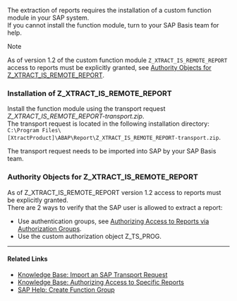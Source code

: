 The extraction of reports requires the installation of a custom function module in your SAP system.\
If you cannot install the function module, turn to your SAP Basis team for help.

Note

As of version 1.2 of the custom function module `Z_XTRACT_IS_REMOTE_REPORT` access to reports must be explicitly granted, see [Authority Objects for Z_XTRACT_IS_REMOTE_REPORT](#authority-objects-for-z_xtract_is_remote_report).

### Installation of Z_XTRACT_IS_REMOTE_REPORT

Install the function module using the transport request *Z_XTRACT_IS_REMOTE_REPORT-transport.zip*.\
The transport request is located in the following installation directory: `C:\Program Files\[XtractProduct]\ABAP\Report\Z_XTRACT_IS_REMOTE_REPORT-transport.zip`.

The transport request needs to be imported into SAP by your SAP Basis team.

### Authority Objects for Z_XTRACT_IS_REMOTE_REPORT

As of Z_XTRACT_IS_REMOTE_REPORT version 1.2 access to reports must be explicitly granted.\
There are 2 ways to verify that the SAP user is allowed to extract a report:

- Use authentication groups, see [Authorizing Access to Reports via Authorization Groups](../../../knowledge-base/authorize-access-to-specific-reports/).
- Use the custom authorization object Z_TS_PROG.

______________________________________________________________________

#### Related Links

- [Knowledge Base: Import an SAP Transport Request](../../../knowledge-base/import-an-sap-transport-request/)
- [Knowledge Base: Authorizing Access to Specific Reports](../../../knowledge-base/authorize-access-to-specific-reports/)
- [SAP Help: Create Function Group](https://help.sap.com/viewer/bd833c8355f34e96a6e83096b38bf192/7.52.0/en-US/d1801ef5454211d189710000e8322d00.html)
